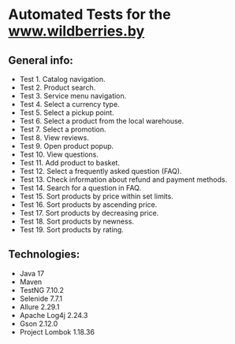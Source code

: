 # Automated Tests for the www.wildberries.by

## General info:

* Test 1. Catalog navigation.
* Test 2. Product search.
* Test 3. Service menu navigation.
* Test 4. Select a currency type.
* Test 5. Select a pickup point.
* Test 6. Select a product from the local warehouse.
* Test 7. Select a promotion.
* Test 8. View reviews.
* Test 9. Open product popup.
* Test 10. View questions.
* Test 11. Add product to basket.
* Test 12. Select a frequently asked question (FAQ).
* Test 13. Check information about refund and payment methods.
* Test 14. Search for a question in FAQ.
* Test 15. Sort products by price within set limits.
* Test 16. Sort products by ascending price.
* Test 17. Sort products by decreasing price.
* Test 18. Sort products by newness.
* Test 19. Sort products by rating.


## Technologies:

* Java 17
* Maven
* TestNG 7.10.2
* Selenide 7.7.1
* Allure 2.29.1
* Apache Log4j 2.24.3
* Gson 2.12.0
* Project Lombok 1.18.36

